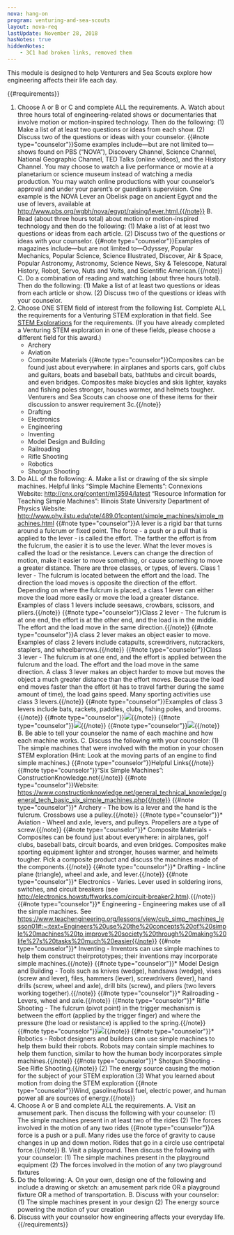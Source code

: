 ```yaml
---
nova: hang-on
program: venturing-and-sea-scouts
layout: nova-req
lastUpdate: November 28, 2018
hasNotes: true
hiddenNotes:
    - 3C1 had broken links, removed them
---
```


This module is designed to help Venturers and Sea Scouts explore how engineering affects their life each day.

{{#requirements}}
1. Choose A or B or C and complete ALL the requirements.
    A. Watch about three hours total of engineering-related shows or documentaries that involve motion or motion-inspired technology. Then do the following:
        (1) Make a list of at least two questions or ideas from each show.
        (2) Discuss two of the questions or ideas with your counselor.
        {{#note type="counselor"}}Some examples include—but are not limited to—shows found on PBS (“NOVA”), Discovery Channel, Science Channel, National Geographic Channel, TED Talks (online videos), and the History Channel. You may choose to watch a live performance or movie at a planetarium or science museum instead of watching a media production. You may watch online productions with your counselor’s approval and under your parent’s or guardian’s supervision. One example is the NOVA Lever an Obelisk page on ancient Egypt and the use of levers, available at http://www.pbs.org/wgbh/nova/egypt/raising/lever.html.{{/note}}
    B. Read (about three hours total) about motion or motion-inspired technology and then do the following:
        (1) Make a list of at least two questions or ideas from each article.
        (2) Discuss two of the questions or ideas with your counselor.
        {{#note type="counselor"}}Examples of magazines include—but are not limited to—Odyssey, Popular Mechanics, Popular Science, Science Illustrated, Discover, Air & Space, Popular Astronomy, Astronomy, Science News, Sky & Telescope, Natural History, Robot, Servo, Nuts and Volts, and Scientific American.{{/note}}
    C. Do a combination of reading and watching (about three hours total). Then do the following:
        (1) Make a list of at least two questions or ideas from each article or show.
        (2) Discuss two of the questions or ideas with your counselor.
2. Choose ONE STEM field of interest from the following list. Complete ALL the requirements for a Venturing STEM exploration in that field. See [STEM Explorations](../../explorations/) for the requirements. (If you have already completed a Venturing STEM exploration in one of these fields, please choose a different field for this award.)
    * Archery
    * Aviation
    * Composite Materials
        {{#note type="counselor"}}Composites can be found just about everywhere: in airplanes and sports cars, golf clubs and guitars, boats and baseball bats, bathtubs and circuit boards, and even bridges. Composites make bicycles and skis lighter, kayaks and fishing poles stronger, houses warmer, and helmets tougher. Venturers and Sea Scouts can choose one of these items for their discussion to answer requirement 3c.{{/note}}
    * Drafting
    * Electronics
    * Engineering
    * Inventing
    * Model Design and Building
    * Railroading
    * Rifle Shooting
    * Robotics
    * Shotgun Shooting
3. Do ALL of the following:
    A. Make a list or drawing of the six simple machines.
        Helpful links
        “Simple Machine Elements”: Connexions
        Website: http://cnx.org/content/m13594/latest
        “Resource Information for Teaching Simple Machines”: Illinois State University Department of Physics
        Website: http://www.phy.ilstu.edu/pte/489.01content/simple_machines/simple_machines.html
        {{#note type="counselor"}}A lever is a rigid bar that turns around a fulcrum or fixed point. The force - a push or a pull that is applied to the lever - is called the effort. The farther the effort is from the fulcrum, the easier it is to use the lever. What the lever moves is called the load or the resistance. Levers can change the direction of motion, make it easier to move something, or cause something to move a greater distance. There are three classes, or types, of levers. Class 1 lever - The fulcrum is located between the effort and the load. The direction the load moves is opposite the direction of the effort.  Depending on where the fulcrum is placed, a class 1 lever can either move the load more easily or move the load a greater distance. Examples of class 1 levers include seesaws, crowbars, scissors, and pliers.{{/note}}
        {{#note type="counselor"}}Class 2 lever - The fulcrum is at one end, the effort is at the other end, and the load is in the middle.  The effort and the load move in the same direction.{{/note}}
        {{#note type="counselor"}}A class 2 lever makes an object easier to move. Examples of class 2 levers include catapults, screwdrivers, nutcrackers, staplers, and wheelbarrows.{{/note}}
        {{#note type="counselor"}}Class 3 lever - The fulcrum is at one end, and the effort is applied between the fulcrum and the load.  The effort and the load move in the same direction. A class 3 lever makes an object harder to move but moves the object a much greater distance than the effort moves. Because the load end moves faster than the effort (it has to travel farther during the same amount of time), the load gains speed.  Many sporting activities use class 3 levers.{{/note}}
        {{#note type="counselor"}}Examples of class 3 levers include bats, rackets, paddles, clubs, fishing poles, and brooms.{{/note}}
        {{#note type="counselor"}}<img src="levers.png" class="W(100%) H(a)">{{/note}}
        {{#note type="counselor"}}<img src="simple-machines.png" class="W(100%) H(a)">{{/note}}
        {{#note type="counselor"}}<img src="screw-and-pulley.png" class="W(100%) H(a)">{{/note}}
    B. Be able to tell your counselor the name of each machine and how each machine works.
    C. Discuss the following with your counselor:
        (1) The simple machines that were involved with the motion in your chosen STEM exploration (Hint: Look at the moving parts of an engine to find simple machines.)
            {{#note type="counselor"}}Helpful Links{{/note}}
            {{#note type="counselor"}}“Six Simple Machines”: ConstructionKnowledge.net{{/note}}
            {{#note type="counselor"}}Website: https://www.constructionknowledge.net/general_technical_knowledge/general_tech_basic_six_simple_machines.php{{/note}}
            {{#note type="counselor"}}* Archery - The bow is a lever and the hand is the fulcrum. Crossbows use a pulley.{{/note}}
            {{#note type="counselor"}}* Aviation - Wheel and axle, levers, and pulleys. Propellers are a type of screw.{{/note}}
            {{#note type="counselor"}}* Composite Materials - Composites can be found just about everywhere: in airplanes, golf clubs, baseball bats, circuit boards, and even bridges. Composites make sporting equipment lighter and stronger, houses warmer, and helmets tougher. Pick a composite product and discuss the machines made of the components.{{/note}}
            {{#note type="counselor"}}* Drafting - Incline plane (triangle), wheel and axle, and lever.{{/note}}
            {{#note type="counselor"}}* Electronics - Varies. Lever used in soldering irons, switches, and circuit breakers (see http://electronics.howstuffworks.com/circuit-breaker2.htm).{{/note}}
            {{#note type="counselor"}}* Engineering - Engineering makes use of all the simple machines. See https://www.teachengineering.org/lessons/view/cub_simp_machines_lesson01#:~:text=Engineers%20use%20the%20concepts%20of%20simple%20machines%20to,improve%20society%20through%20making%20life%27s%20tasks%20much%20easier{{/note}}
            {{#note type="counselor"}}* Inventing - Inventors can use simple machines to help them construct theirprototypes; their inventions may incorporate simple machines.{{/note}}
            {{#note type="counselor"}}* Model Design and Building - Tools such as knives (wedge), handsaws (wedge), vises (screw and lever), files, hammers (lever), screwdrivers (lever), hand drills (screw, wheel and axle), drill bits (screw), and pliers (two levers working together).{{/note}}
            {{#note type="counselor"}}* Railroading - Levers, wheel and axle.{{/note}}
            {{#note type="counselor"}}* Rifle Shooting - The fulcrum (pivot point) in the trigger mechanism is between the effort (applied by the trigger finger) and where the pressure (the load or resistance) is applied to the spring.{{/note}}
                {{#note type="counselor"}}<img src="trigger-mechanism.png" class="W(100%) H(a)">{{/note}}
            {{#note type="counselor"}}* Robotics - Robot designers and builders can use simple machines to help them build their robots. Robots may contain simple machines to help them function, similar to how the human body incorporates simple machines.{{/note}}
            {{#note type="counselor"}}* Shotgun Shooting - See Rifle Shooting.{{/note}}
        (2) The energy source causing the motion for the subject of your STEM exploration
        (3) What you learned about motion from doing the STEM exploration
            {{#note type="counselor"}}Wind, gasoline/fossil fuel, electric power, and human power all are sources of energy.{{/note}}
4. Choose A or B and complete ALL the requirements.
    A. Visit an amusement park. Then discuss the following with your counselor:
        (1) The simple machines present in at least two of the rides
        (2) The forces involved in the motion of any two rides
            {{#note type="counselor"}}A force is a push or a pull. Many rides use the force of gravity to cause changes in up and down motion. Rides that go in a circle use centripetal force.{{/note}}
    B. Visit a playground. Then discuss the following with your counselor:
        (1) The simple machines present in the playground equipment
        (2) The forces involved in the motion of any two playground fixtures
5. Do the following:
    A. On your own, design one of the following and include a drawing or sketch: an amusement park ride OR a playground fixture OR a method of transportation.
    B. Discuss with your counselor:
        (1) The simple machines present in your design
        (2) The energy source powering the motion of your creation
6. Discuss with your counselor how engineering affects your everyday life.
{{/requirements}}
